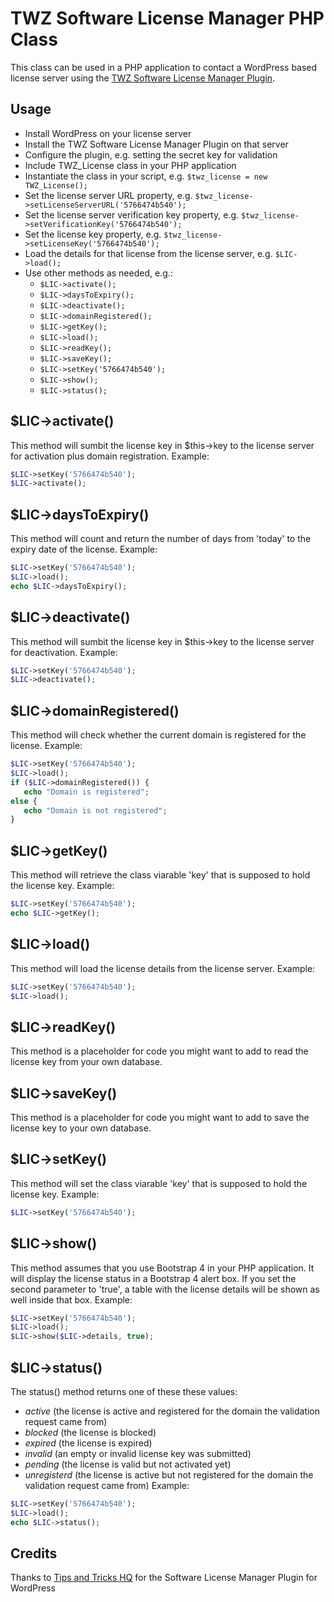 # TWZ Software License Manager PHP Class #
This class can be used in a PHP application to contact a WordPress based license server using the [TWZ Software License Manager Plugin](https://wordpress.org/plugins/twz-software-license-manager/).
## Usage ##
- Install WordPress on your license server
- Install the TWZ Software License Manager Plugin on that server
- Configure the plugin, e.g. setting the secret key for validation
- Include TWZ_License class in your PHP application
- Instantiate the class in your script, e.g. `$twz_license = new TWZ_License();`
- Set the license server URL property, e.g. `$twz_license->setLicenseServerURL('5766474b540');`
- Set the license server verification key property, e.g. `$twz_license->setVerificationKey('5766474b540');`
- Set the license key property, e.g. `$twz_license->setLicenseKey('5766474b540');`
- Load the details for that license from the license server, e.g. `$LIC->load();`
- Use other methods as needed, e.g.:
  - `$LIC->activate();`
  - `$LIC->daysToExpiry();`
  - `$LIC->deactivate();`
  - `$LIC->domainRegistered();`
  - `$LIC->getKey();`
  - `$LIC->load();`
  - `$LIC->readKey();`
  - `$LIC->saveKey();`
  - `$LIC->setKey('5766474b540');`
  - `$LIC->show();`
  - `$LIC->status();`
## $LIC->activate() ##
This method will sumbit the license key in $this->key to the license server for activation plus domain registration. Example:
```php
$LIC->setKey('5766474b540');
$LIC->activate();
```
## $LIC->daysToExpiry() ##
This method will count and return the number of days from 'today' to the expiry date of the license. Example:
```php
$LIC->setKey('5766474b540');
$LIC->load();
echo $LIC->daysToExpiry();
```
## $LIC->deactivate() ##
This method will sumbit the license key in $this->key to the license server for deactivation. Example:
```php
$LIC->setKey('5766474b540');
$LIC->deactivate();
```
## $LIC->domainRegistered() ##
This method will check whether the current domain is registered for the license. Example:
```php
$LIC->setKey('5766474b540');
$LIC->load();
if ($LIC->domainRegistered()) {
   echo "Domain is registered";
else {   
   echo "Domain is not registered";
}
```
## $LIC->getKey() ##
This method will retrieve the class viarable 'key' that is supposed to hold the license key. Example:
```php
$LIC->setKey('5766474b540');
echo $LIC->getKey();
```
## $LIC->load() ##
This method will load the license details from the license server. Example:
```php
$LIC->setKey('5766474b540');
$LIC->load();
```
## $LIC->readKey() ##
This method is a placeholder for code you might want to add to read the license key from your own database.
## $LIC->saveKey() ##
This method is a placeholder for code you might want to add to save the license key to your own database.
## $LIC->setKey() ##
This method will set the class viarable 'key' that is supposed to hold the license key. Example:
```php
$LIC->setKey('5766474b540');
```
## $LIC->show() ##
This method assumes that you use Bootstrap 4 in your PHP application. It will display the license status in a Bootstrap 4 alert box.
If you set the second parameter to 'true', a table with the license details will be shown as well inside that box.
Example:
```php
$LIC->setKey('5766474b540');
$LIC->load();
$LIC->show($LIC->details, true);
```
## $LIC->status() ##
The status() method returns one of these these values:
- _active_ (the license is active and registered for the domain the validation request came from)
- _blocked_ (the license is blocked)
- _expired_ (the license is expired)
- _invalid_ (an empty or invalid license key was submitted)
- _pending_ (the license is valid but not activated yet)
- _unregisterd_ (the license is active but not registered for the domain the validation request came from)
Example:
```php
$LIC->setKey('5766474b540');
$LIC->load();
echo $LIC->status();
```
## Credits ##
Thanks to [Tips and Tricks HQ](https://www.tipsandtricks-hq.com/software-license-manager-plugin-for-wordpress) for the Software License Manager Plugin for WordPress
